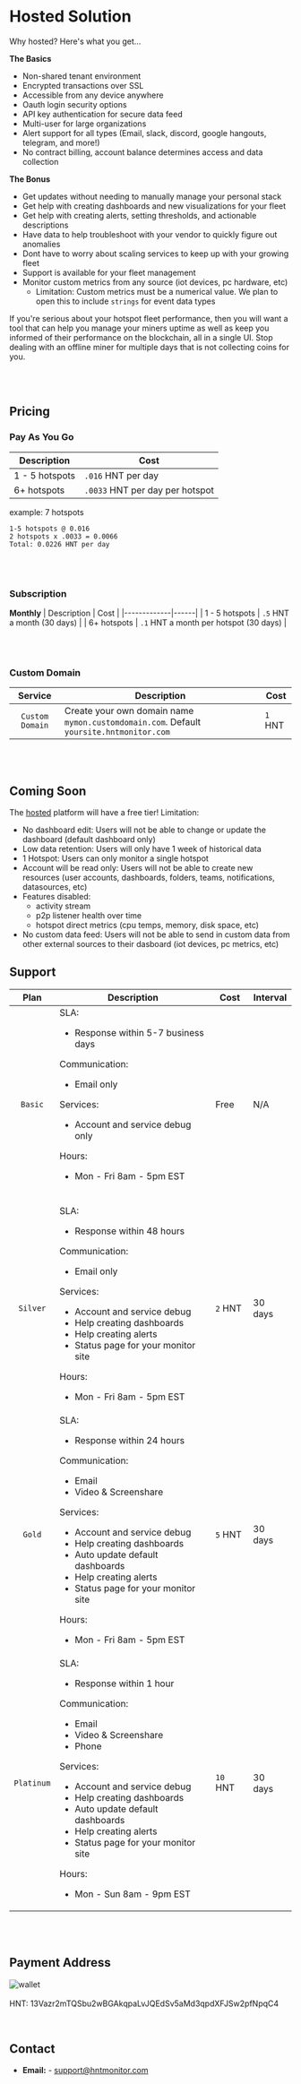 # Hosted Solution

Why hosted? Here's what you get...

**The Basics**

* Non-shared tenant environment
* Encrypted transactions over SSL
* Accessible from any device anywhere
* Oauth login security options
* API key authentication for secure data feed
* Multi-user for large organizations
* Alert support for all types (Email, slack, discord, google hangouts, telegram, and more!)
* No contract billing, account balance determines access and data collection

**The Bonus**

* Get updates without needing to manually manage your personal stack
* Get help with creating dashboards and new visualizations for your fleet
* Get help with creating alerts, setting thresholds, and actionable descriptions
* Have data to help troubleshoot with your vendor to quickly figure out anomalies
* Dont have to worry about scaling services to keep up with your growing fleet
* Support is available for your fleet management
* Monitor custom metrics from any source (iot devices, pc hardware, etc)
  * Limitation: Custom metrics must be a numerical value. We plan to open this to include `strings` for event data types

If you're serious about your hotspot fleet performance, then you will want a tool that can help you manage your miners uptime as well as keep you informed of their performance on the blockchain, all in a single UI. Stop dealing with an offline miner for multiple days that is not collecting coins for you.

<br>
<br>

## Pricing

### Pay As You Go

| Description | Cost |
|-------------|------|
| 1 - 5 hotspots | `.016` HNT per day |
| 6+ hotspots | `.0033` HNT per day per hotspot |

example: 7 hotspots
```
1-5 hotspots @ 0.016
2 hotspots x .0033 = 0.0066
Total: 0.0226 HNT per day
```

<br>
<br>

### Subscription 

**Monthly**
| Description | Cost |
|-------------|------|
| 1 - 5 hotspots | `.5` HNT a month (30 days) |
| 6+ hotspots | `.1` HNT a month per hotspot (30 days) |

<br>
<br>

### Custom Domain

| Service | Description | Cost |
|:-------:|-------------|------|
| `Custom Domain` | Create your own domain name `mymon.customdomain.com`. Default `yoursite.hntmonitor.com` | `1` HNT |

<br>
<br>

## Coming Soon

The [hosted](https://www.hntmonitor.com) platform will have a free tier!
Limitation:
* No dashboard edit: Users will not be able to change or update the dashboard (default dashboard only)
* Low data retention: Users will only have 1 week of historical data
* 1 Hotspot: Users can only monitor a single hotspot
* Account will be read only: Users will not be able to create new resources (user accounts, dashboards, folders, teams, notifications, datasources, etc)
* Features disabled:
  * activity stream
  * p2p listener health over time
  * hotspot direct metrics (cpu temps, memory, disk space, etc)
* No custom data feed: Users will not be able to send in custom data from other external sources to their dasboard (iot devices, pc metrics, etc)

## Support

| Plan | Description | Cost | Interval |
|:----:|-------------|------|----------|
| `Basic` | SLA:<ul><li>Response within 5-7 business days</li></ul>Communication:<ul><li>Email only</li></ul>Services:<ul><li>Account and service debug only</li></ul>Hours:<ul><li>Mon - Fri 8am - 5pm EST</li></ul><br/>  | Free | N/A |
| `Silver` | SLA:<ul><li>Response within 48 hours</li></ul>Communication:<ul><li>Email only</li></ul>Services:<ul><li>Account and service debug</li><li>Help creating dashboards</li><li>Help creating alerts</li><li>Status page for your monitor site</li></ul>Hours:<ul><li>Mon - Fri 8am - 5pm EST</li></ul>  | `2` HNT | 30 days |
| `Gold` | SLA:<ul><li>Response within 24 hours</li></ul>Communication:<ul><li>Email</li><li>Video & Screenshare</li></ul>Services:<ul><li>Account and service debug</li><li>Help creating dashboards</li><li>Auto update default dashboards</li><li>Help creating alerts</li><li>Status page for your monitor site</li></ul>Hours:<ul><li>Mon - Fri 8am - 5pm EST</li></ul>  | `5` HNT | 30 days |
| `Platinum` | SLA:<ul><li>Response within 1 hour</li></ul>Communication:<ul><li>Email</li><li>Video & Screenshare</li><li>Phone</li></ul>Services:<ul><li>Account and service debug</li><li>Help creating dashboards</li><li>Auto update default dashboards</li><li>Help creating alerts</li><li>Status page for your monitor site</li></ul>Hours:<ul><li>Mon - Sun 8am - 9pm EST</li></ul>  | `10` HNT | 30 days |

<br>
<br>

## Payment Address

![wallet](https://raw.githubusercontent.com/nhatfield/hnt_monitor/develop/docs/images/wallet.png)
<br>
<br>
HNT: 13Vazr2mTQSbu2wBGAkqpaLvJQEdSv5aMd3qpdXFJSw2pfNpqC4

<br>

## Contact

* **Email:** - support@hntmonitor.com 


